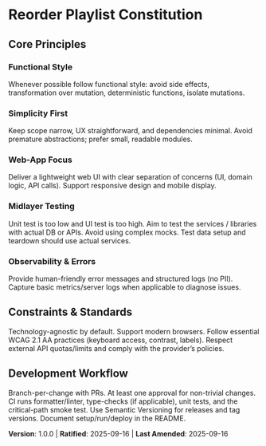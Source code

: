 # Reorder Playlist Constitution

<!-- Minimal constitution for a small web application -->

## Core Principles

### Functional Style

Whenever possible follow functional style: avoid side effects, transformation over mutation, deterministic functions, isolate mutations.

### Simplicity First

Keep scope narrow, UX straightforward, and dependencies minimal. Avoid premature abstractions; prefer small, readable modules.

### Web-App Focus

Deliver a lightweight web UI with clear separation of concerns (UI, domain logic, API calls). Support responsive design and mobile display.

### Midlayer Testing

Unit test is too low and UI test is too high. Aim to test the services / libraries with actual DB or APIs. Avoid using complex mocks. Test data setup and teardown should use actual services.

### Observability & Errors

Provide human-friendly error messages and structured logs (no PII). Capture basic metrics/server logs when applicable to diagnose issues.

## Constraints & Standards

Technology-agnostic by default. Support modern browsers. Follow essential WCAG 2.1 AA practices (keyboard access, contrast, labels). Respect external API quotas/limits and comply with the provider’s policies.

## Development Workflow

Branch-per-change with PRs. At least one approval for non-trivial changes. CI runs formatter/linter, type-checks (if applicable), unit tests, and the critical-path smoke test. Use Semantic Versioning for releases and tag versions. Document setup/run/deploy in the README.

**Version**: 1.0.0 | **Ratified**: 2025-09-16 | **Last Amended**: 2025-09-16
